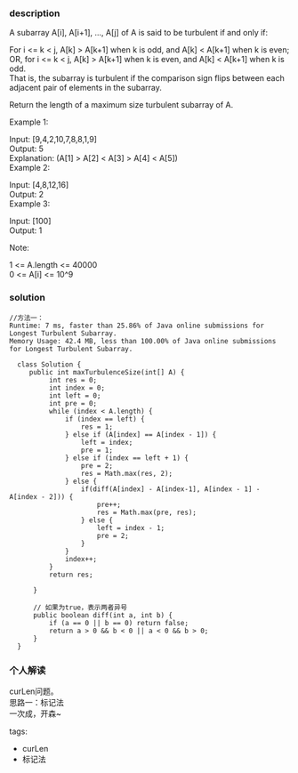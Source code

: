 ### description    
  A subarray A[i], A[i+1], ..., A[j] of A is said to be turbulent if and only if:  
    
  For i <= k < j, A[k] > A[k+1] when k is odd, and A[k] < A[k+1] when k is even;  
  OR, for i <= k < j, A[k] > A[k+1] when k is even, and A[k] < A[k+1] when k is odd.  
  That is, the subarray is turbulent if the comparison sign flips between each adjacent pair of elements in the subarray.  
    
  Return the length of a maximum size turbulent subarray of A.  
    
     
    
  Example 1:  
    
  Input: [9,4,2,10,7,8,8,1,9]  
  Output: 5  
  Explanation: (A[1] > A[2] < A[3] > A[4] < A[5])  
  Example 2:  
    
  Input: [4,8,12,16]  
  Output: 2  
  Example 3:  
    
  Input: [100]  
  Output: 1  
     
    
  Note:  
    
  1 <= A.length <= 40000  
  0 <= A[i] <= 10^9  
### solution    
```    
//方法一：  
Runtime: 7 ms, faster than 25.86% of Java online submissions for Longest Turbulent Subarray.  
Memory Usage: 42.4 MB, less than 100.00% of Java online submissions for Longest Turbulent Subarray.  
  
  class Solution {  
     public int maxTurbulenceSize(int[] A) {  
          int res = 0;  
          int index = 0;  
          int left = 0;  
          int pre = 0;  
          while (index < A.length) {  
              if (index == left) {  
                  res = 1;  
              } else if (A[index] == A[index - 1]) {  
                  left = index;  
                  pre = 1;  
              } else if (index == left + 1) {  
                  pre = 2;  
                  res = Math.max(res, 2);  
              } else {  
                  if(diff(A[index] - A[index-1], A[index - 1] - A[index - 2])) {  
                      pre++;  
                      res = Math.max(pre, res);  
                  } else {  
                      left = index - 1;  
                      pre = 2;  
                  }  
              }  
              index++;  
          }  
          return res;  
    
      }  
    
      // 如果为true，表示两者异号  
      public boolean diff(int a, int b) {  
          if (a == 0 || b == 0) return false;  
          return a > 0 && b < 0 || a < 0 && b > 0;  
      }  
  }  
```    
    
### 个人解读    
  curLen问题。  
  思路一：标记法  
  一次成，开森~  
    
tags:    
  -  curLen  
  -  标记法  

